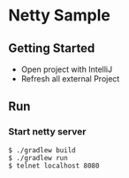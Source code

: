 # Netty Sample

## Getting Started
* Open project with IntelliJ
* Refresh all external Project

## Run
### Start netty server
    $ ./gradlew build
    $ ./gradlew run
    $ telnet localhost 8080
